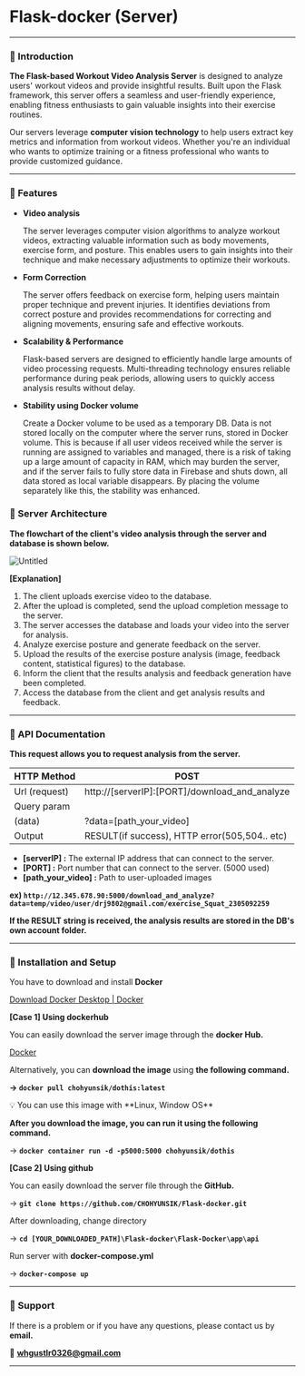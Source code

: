 # Flask-docker (Server)

---

### 📌 Introduction

**The Flask-based Workout Video Analysis Server** is designed to analyze users' workout videos and provide insightful results. Built upon the Flask framework, this server offers a seamless and user-friendly experience, enabling fitness enthusiasts to gain valuable insights into their exercise routines.

Our servers leverage **computer vision technology** to help users extract key metrics and information from workout videos. Whether you're an individual who wants to optimize training or a fitness professional who wants to provide customized guidance.

---

### 📌 Features

- **Video analysis**
    
    The server leverages computer vision algorithms to analyze workout videos, extracting valuable information such as body movements, exercise form, and posture. This enables users to gain insights into their technique and make necessary adjustments to optimize their workouts.
    
- **Form Correction**
    
    The server offers feedback on exercise form, helping users maintain proper technique and prevent injuries. It identifies deviations from correct posture and provides recommendations for correcting and aligning movements, ensuring safe and effective workouts.
    
- **Scalability & Performance**
    
    Flask-based servers are designed to efficiently handle large amounts of video processing requests. Multi-threading technology ensures reliable performance during peak periods, allowing users to quickly access analysis results without delay.
    
- **Stability using Docker volume**
    
    Create a Docker volume to be used as a temporary DB. Data is not stored locally on the computer where the server runs, stored in Docker volume. This is because if all user videos received while the server is running are assigned to variables and managed, there is a risk of taking up a large amount of capacity in RAM, which may burden the server, and if the server fails to fully store data in Firebase and shuts down, all data stored as local variable disappears. By placing the volume separately like this, the stability was enhanced.
    

### 📌 Server Architecture

**The flowchart of the client's video analysis through the server and database is shown below.**

![Untitled](https://github.com/CHOHYUNSIK/Flask-docker/assets/69946205/0029b116-16cf-4602-9834-3f8e3228de8f)

**[Explanation]**

1. The client uploads exercise video to the database.
2. After the upload is completed, send the upload completion message to the server.
3. The server accesses the database and loads your video into the server for analysis.
4. Analyze exercise posture and generate feedback on the server.
5. Upload the results of the exercise posture analysis (image, feedback content, statistical figures) to the database.
6. Inform the client that the results analysis and feedback generation have been completed.
7. Access the database from the client and get analysis results and feedback.

---

### 📌 API Documentation

**This request allows you to request analysis from the server.**

| HTTP Method | POST |
| --- | --- |
| Url (request) | http://[serverIP]:[PORT]/download_and_analyze |
| Query param
(data) | ?data=[path_your_video] |
| Output | RESULT(if success), HTTP error(505,504.. etc) |
- **[serverIP] :** The external IP address that can connect to the server.
- **[PORT] :** Port number that can connect to the server. (5000 used)
- **[path_your_video] :** Path to user-uploaded images

**ex) `http://12.345.678.90:5000/download_and_analyze?data=temp/video/user/drj9802@gmail.com/exercise_Squat_2305092259`**

**If the RESULT string is received, the analysis results are stored in the DB's own account folder.**

---

### 📌 Installation and Setup

You have to download and install **Docker**

[Download Docker Desktop | Docker](https://www.docker.com/products/docker-desktop/)

**[Case 1] Using dockerhub**

You can easily download the server image through the **docker Hub.**

[Docker](https://hub.docker.com/repository/docker/chohyunsik/dothis/general)

Alternatively, you can **download the image** using **the following command.**

**→ `docker pull chohyunsik/dothis:latest`**

<aside>
💡 You can use this image with **Linux, Window OS**

</aside>

**After you download the image, you can run it using the following command.**

→ **`docker container run -d -p5000:5000 chohyunsik/dothis`**

**[Case 2] Using github**

You can easily download the server file through the **GitHub.**

→ **`git clone https://github.com/CHOHYUNSIK/Flask-docker.git`**

After downloading, change directory 

→ **`cd [YOUR_DOWNLOADED_PATH]\Flask-docker\Flask-Docker\app\api`**

Run server with **docker-compose.yml**

→ **`docker-compose up`**

---

### 📌 Support

If there is a problem or if you have any questions, please contact us by **email.**

📧 **whgustlr0326@gmail.com**

---
